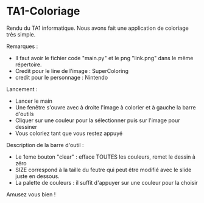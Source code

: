 # TA1-Coloriage
Rendu du TA1 informatique. Nous avons fait une application de coloriage très simple.

Remarques :
- Il faut avoir le fichier code "main.py" et le png "link.png" dans le même répertoire.
- Credit pour le line de l'image : SuperColoring
- credit pour le personnage : Nintendo

Lancement :
- Lancer le main
- Une fenêtre s'ouvre avec à droite l'image à colorier et à gauche la barre d'outils
- Cliquer sur une couleur pour la sélectionner puis sur l'image pour dessiner
- Vous coloriez tant que vous restez appuyé

Description de la barre d'outil :
- Le 1eme bouton "clear" : efface TOUTES les couleurs, remet le dessin à zéro
- SIZE correspond à la taille du feutre qui peut être modifié avec le slide juste en dessous.
- La palette de couleurs : il suffit d'appuyer sur une couleur pour la choisir

Amusez vous bien !

